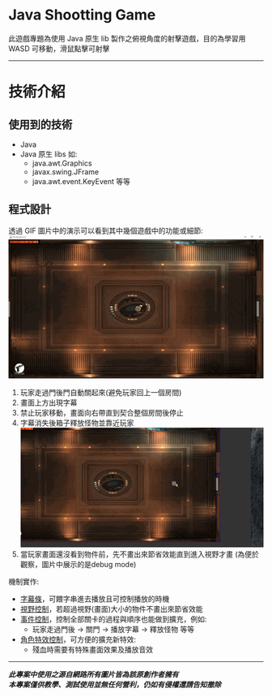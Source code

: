 
# Java Shootting Game #

此遊戲專題為使用 Java 原生 lib 製作之俯視角度的射擊遊戲，目的為學習用
WASD 可移動，滑鼠點擊可射擊

---------------------------------------

# 技術介紹 #

## 使用到的技術 ##

* Java
* Java 原生 libs 如:
  * java.awt.Graphics
  * javax.swing.JFrame
  * java.awt.event.KeyEvent 等等

## 程式設計 ##

透過 GIF 圖片中的演示可以看到其中幾個遊戲中的功能或細節:  
![Set Keyword](intro/through_door_and_textbar.gif)  
1. 玩家走過門後門自動關起來(避免玩家回上一個房間)  
2. 畫面上方出現字幕  
3. 禁止玩家移動，畫面向右帶直到契合整個房間後停止  
4. 字幕消失後箱子釋放怪物並靠近玩家  
![Set Keyword](intro/view.gif)  
5. 當玩家畫面還沒看到物件前，先不畫出來節省效能直到進入視野才畫
  (為便於觀察，圖片中展示的是debug mode)

機制實作:

* [字幕條](https://github.com/wolke1007/cmoney_project_shootinggame/blob/Dev/src/textbar/TextBar.java)，可餵字串進去播放且可控制播放的時機
* [視野控制](https://github.com/wolke1007/cmoney_project_shootinggame/blob/Dev/src/gameobj/View.java)，若超過視野(畫面)大小的物件不畫出來節省效能
* [事件控制](https://github.com/wolke1007/cmoney_project_shootinggame/blob/Dev/src/event/Event.java)，控制全部關卡的過程與順序也能做到擴充，例如:
  * 玩家走過門後 -> 關門 -> 播放字幕 -> 釋放怪物  等等
* [角色特效控制](https://github.com/wolke1007/cmoney_project_shootinggame/blob/Dev/src/effects/Effect.java)，可方便的擴充新特效:
  * 殘血時需要有特殊畫面效果及播放音效

---------------------------------------


***此專案中使用之源自網路所有圖片皆為該原創作者擁有  
本專案僅供教學、測試使用並無任何營利，仍如有侵權還請告知撤除***
